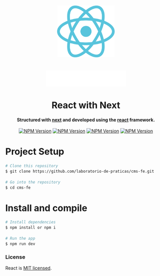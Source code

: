 <h1 align="center">
  <br>
  <a href="http://www.amitmerchant.com/electron-markdownify">
  <img width="180" src="https://github.com/gilSFranco/gilmar-soares-estudos/blob/main/sprint-01-semana-01/logo_dark.svg" alt="react logo">
  <br>
  <br>
  <img width="250" src="https://github.com/gilSFranco/gilmar-soares-estudos/blob/main/sprint-01-semana-01/Logo.png" alt="next logo">
  </a>
  <br>
  <br>
  React with Next
  <br>
</h1>

<h4 align="center">Structured with <a href="https://nextjs.org/docs" target="_blank">next</a> and developed using the <a href="https://react.dev/learn" target="_blank">react</a> framework.</h4>

<p align="center">
  <a href="https://github.com/facebook/react/blob/main/LICENSE" target="_blank"><img src="https://img.shields.io/badge/license-MIT-blue.svg" alt="NPM Version" /></a>
  <a href="https://www.npmjs.com/package/react" target="_blank"><img src="https://img.shields.io/npm/v/react.svg?style=flat" alt="NPM Version" /></a>
  <a href="https://github.com/facebook/react/actions/workflows/runtime_build_and_test.yml" target="_blank"><img src="https://github.com/facebook/react/actions/workflows/runtime_build_and_test.yml/badge.svg" alt="NPM Version" /></a>
  <a href="https://legacy.reactjs.org/docs/how-to-contribute.html#your-first-pull-request" target="_blank"><img src="https://img.shields.io/badge/PRs-welcome-brightgreen.svg" alt="NPM Version" /></a>
</p>

# Project Setup

```bash
# Clone this repository
$ git clone https://github.com/laboratorio-de-praticas/cms-fe.git

# Go into the repository
$ cd cms-fe
```

# Install and compile

```bash
# Install dependencies
$ npm install or npm i

# Run the app
$ npm run dev
```

### License

React is [MIT licensed](./LICENSE).